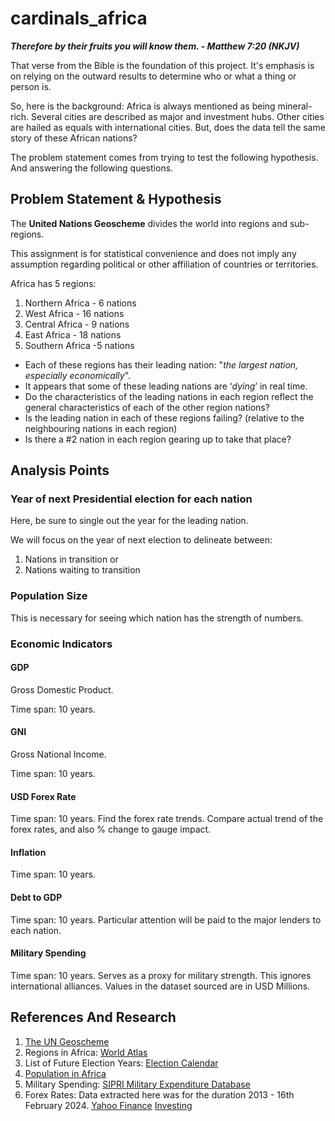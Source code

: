 # cardinals_africa
**_Therefore by their fruits you will know them. - Matthew 7:20 (NKJV)_**

That verse from the Bible is the foundation of this project.
It's emphasis is on relying on the outward results to determine who or what a thing or person is.

So, here is the background:
Africa is always mentioned as being mineral-rich. Several cities are described as major and investment hubs. Other cities are hailed as equals with international cities. But, does the data tell the same story
of these African nations?

The problem statement comes from trying to test the following hypothesis. And answering the following questions.

## Problem Statement & Hypothesis
The **United Nations Geoscheme** divides the world into regions and sub-regions. 

This assignment is for statistical convenience and does not imply any assumption regarding political or other affiliation of countries or territories.

Africa has 5 regions:

1. Northern Africa - 6 nations
2. West Africa - 16 nations
3. Central Africa - 9 nations
4. East Africa - 18 nations
5. Southern Africa -5 nations

- Each of these regions has their leading nation: "_the largest nation, especially economically_". 
- It appears that some of these leading nations are ‘_dying_’ in real time. 
- Do the characteristics of the leading nations in each region reflect the general characteristics of each of the other region nations?
- Is the leading nation in each of these regions failing? (relative to the neighbouring nations in each region)
- Is there a #2 nation in each region gearing up to take that place?

## Analysis Points

### Year of next Presidential election for each nation
Here, be sure to single out the year for the leading nation.

We will focus on the year of next election to delineate between:

1. Nations in transition or
2. Nations waiting to transition

### Population Size
This is necessary for seeing which nation has the strength of numbers.

### Economic Indicators

#### GDP
Gross Domestic Product.

Time span: 10 years.

#### GNI
Gross National Income.

Time span: 10 years.

#### USD Forex Rate

Time span: 10 years.
Find the forex rate trends.
Compare actual trend of the forex rates, and also % change to gauge impact.

#### Inflation

Time span: 10 years.

#### Debt to GDP

Time span: 10 years.
Particular attention will be paid to the major lenders to each nation.

#### Military Spending

Time span: 10 years.
Serves as a proxy for military strength. This ignores international alliances.
Values in the dataset sourced are in USD Millions.

## References And Research
1. [The UN Geoscheme](https://www.emiw.org/fileadmin/emiw/UserActivityDocs/Geograph.Representation/Geographic-Representation-Appendix_1.pdf)
2. Regions in Africa: [World Atlas](https://www.worldatlas.com/geography/regions-of-africa.html)
3. List of Future Election Years: [Election Calendar](https://www.eisa.org/election-calendar/)
4. [Population in Africa](https://www.worldometers.info/population/countries-in-africa-by-population/)
5. Military Spending: [SIPRI Military Expenditure Database](https://milex.sipri.org/sipri)
6. Forex Rates:
    Data extracted here was for the duration 2013 - 16th February 2024.
    [Yahoo Finance](https://finance.yahoo.com/currencies/)
    [Investing](https://www.investing.com/currencies/)
